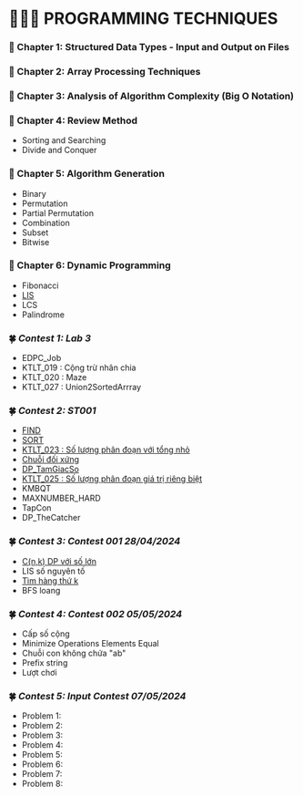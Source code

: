 #         👨🏻‍💻 PROGRAMMING TECHNIQUES
### 📕 Chapter 1: Structured Data Types - Input and Output on Files
### 📕 Chapter 2: Array Processing Techniques
### 📕 Chapter 3: Analysis of Algorithm Complexity (Big O Notation)
### 📕 Chapter 4: Review Method
- Sorting and Searching
- Divide and Conquer
### 📕 Chapter 5: Algorithm Generation
- Binary
- Permutation
- Partial Permutation
- Combination
- Subset
- Bitwise
### 📕 Chapter 6: Dynamic Programming
- Fibonacci
- [LIS](https://github.com/ltaamlee/PROGRAMMING-TECHNIQUES/blob/main/LIS.cpp)
- LCS
- Palindrome
### 🍀 *Contest 1: Lab 3*
- EDPC_Job
- KTLT_019 : Cộng trừ nhân chia
- KTLT_020 : Maze
- KTLT_027 : Union2SortedArrray

### 🍀 *Contest 2: ST001*
- [FIND](https://github.com/ltaamlee/PROGRAMMING-TECHNIQUES/blob/main/Contest%202/FIND.cpp)
- [SORT](https://github.com/ltaamlee/PROGRAMMING-TECHNIQUES/blob/main/Contest%202/SORT.cpp)
- [KTLT_023 : Số lượng phân đoạn với tổng nhỏ](https://github.com/ltaamlee/PROGRAMMING-TECHNIQUES/blob/main/Contest%202/KTLT_023.cpp)
- [Chuỗi đối xứng](https://github.com/ltaamlee/PROGRAMMING-TECHNIQUES/blob/main/Contest%202/DOIXUNG.cpp)
- [DP_TamGiacSo](https://github.com/ltaamlee/PROGRAMMING-TECHNIQUES/blob/main/Contest%202/DP_TamGiacSo.cpp)
- [KTLT_025 : Số lượng phân đoạn giá trị riêng biệt](https://github.com/ltaamlee/PROGRAMMING-TECHNIQUES/blob/main/Contest%202/KTLT_025.cpp)
- KMBQT
- MAXNUMBER_HARD
- TapCon
- DP_TheCatcher

### 🍀 *Contest 3: Contest 001 28/04/2024*
- [C(n,k) DP với số lớn](https://github.com/ltaamlee/PROGRAMMING-TECHNIQUES/blob/main/Contest%203/C(n%2Ck)%20BigNum.cpp)
- LIS số nguyên tố
- [Tìm hàng thứ k](https://github.com/ltaamlee/PROGRAMMING-TECHNIQUES/blob/main/Contest%203/Tim%20hang%20thu%20K.cpp)
- BFS loang

### 🍀 *Contest 4: Contest 002 05/05/2024*
- Cấp số cộng
- Minimize Operations Elements Equal
- Chuỗi con không chứa "ab"
- Prefix string
- Lượt chơi

### 🍀 *Contest 5: Input Contest 07/05/2024*
- Problem 1: 
- Problem 2:
- Problem 3:
- Problem 4:
- Problem 5:
- Problem 6:
- Problem 7:
- Problem 8:
